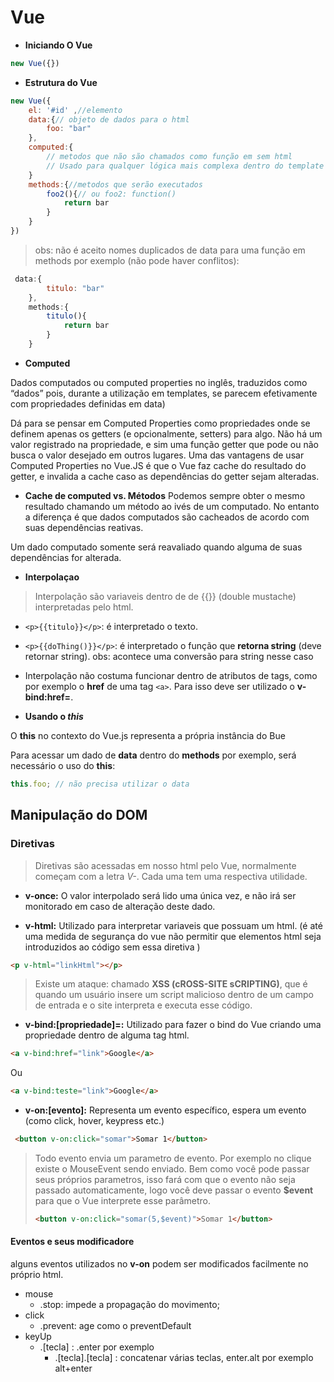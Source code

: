 # Vue

* **Iniciando O Vue**

 ```js
new Vue({})
 ```

* **Estrutura do Vue**

```js
new Vue({
    el: '#id' ,//elemento 
    data:{// objeto de dados para o html 
        foo: "bar"
    },
    computed:{
        // metodos que não são chamados como função em sem html 
        // Usado para qualquer lógica mais complexa dentro do template
    }
    methods:{//metodos que serão executados
        foo2(){// ou foo2: function()
            return bar
        }
    }
})
```

>obs: não é aceito nomes duplicados de data para uma função em methods por exemplo (não pode haver conflitos):

```js
 data:{
        titulo: "bar"
    },
    methods:{
        titulo(){
            return bar
        }
    }
```


* **Computed** 

Dados computados ou computed properties no inglês, traduzidos como “dados” pois, durante a utilização em templates, se parecem efetivamente com propriedades definidas em data)

Dá para se pensar em Computed Properties como propriedades onde se definem apenas os getters (e opcionalmente, setters) para algo. Não há um valor registrado na propriedade, e sim uma função getter que pode ou não busca o valor desejado em outros lugares. Uma das vantagens de usar Computed Properties no Vue.JS é que o Vue faz cache do resultado do getter, e invalida a cache caso as dependências do getter sejam alteradas.

* **Cache de computed vs. Métodos**
Podemos sempre obter o mesmo resultado chamando um método ao ivés de um computado. No entanto a diferença é que dados computados são cacheados de acordo com suas dependências reativas.

Um dado computado somente será reavaliado quando alguma de suas dependências for alterada.

* **Interpolaçao**

> Interpolação são variaveis dentro de  de \{{}} (double mustache) interpretadas pelo html.

* `<p>{{titulo}}</p>`: é interpretado o texto.  
* `<p>{{doThing()}}</p>`: é interpretado o função que **retorna string** (deve retornar string).
obs: acontece uma conversão para string nesse caso

* Interpolação não costuma funcionar dentro de atributos de tags, como por exemplo o **href** de uma tag `<a>`. Para isso deve ser utilizado o **v-bind:href=**.
* **Usando o _this_**

O **this** no contexto do Vue.js representa a própria instância do Bue

 Para acessar um dado de **data** dentro do **methods** por exemplo, será necessário o uso do **this**:

```js
this.foo; // não precisa utilizar o data
```

## Manipulação do DOM

### Diretivas  

> Diretivas são acessadas em nosso html pelo Vue, normalmente começam com a letra *V-*. Cada uma tem uma respectiva utilidade.

* **v-once:** O valor interpolado será lido uma única vez, e não irá ser monitorado em caso de alteração deste dado.

* **v-html:** Utilizado para interpretar variaveis que possuam um html. (é até uma medida de segurança do vue não permitir que elementos html seja introduzidos ao código sem essa diretiva )

  
```html
<p v-html="linkHtml"></p>
```

> Existe um ataque: chamado **XSS (cROSS-SITE sCRIPTING)**, que é quando um usuário insere um script malicioso dentro de um campo de entrada e o site interpreta e executa esse código.

* **v-bind:[propriedade]=:**  Utilizado para fazer o bind do Vue criando uma propriedade dentro de alguma tag html.

  
```html
<a v-bind:href="link">Google</a>
```  

Ou  

```html
<a v-bind:teste="link">Google</a>
```

* **v-on:[evento]:**  Representa um evento específico, espera um evento (como click, hover, keypress etc.)
 
```html
 <button v-on:click="somar">Somar 1</button>
```

> Todo evento envia um parametro de evento. Por exemplo no clique existe o MouseEvent sendo enviado. Bem como você pode passar seus próprios parametros, isso fará com que o evento não seja passado automaticamente, logo você deve passar o evento **$event** para que o Vue interprete esse parâmetro.
>
> ```html
> <button v-on:click="somar(5,$event)">Somar 1</button>
>  ```

#### Eventos e seus modificadore

alguns eventos utilizados no **v-on** podem ser modificados facilmente no próprio html. 

- mouse
  - .stop: impede a propagação do movimento;
- click
  - .prevent: age como o preventDefault
- keyUp
  - .[tecla] : .enter por exemplo
    - .[tecla].[tecla] :  concatenar várias teclas, enter.alt por exemplo alt+enter
